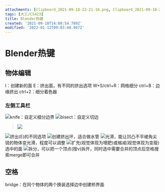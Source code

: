 ```yaml
---
attachments: [Clipboard_2021-09-18-22-21-16.png, Clipboard_2021-09-18-22-21-45.png, Clipboard_2021-09-19-15-28-07.png, Clipboard_2021-09-19-15-28-40.png, Clipboard_2021-09-19-15-56-02.png, Clipboard_2021-09-19-16-01-41.png, Clipboard_2021-09-20-11-57-24.png, Clipboard_2021-09-20-12-07-45.png]
tags: [大三/CS423]
title: Blender热键
created: '2021-09-18T14:08:54.789Z'
modified: '2022-01-12T09:03:40.947Z'
---
```


# Blender热键
## 物体编辑
I：创建新的面
E：挤出面，有不同的挤出选项
W+S/ctrl+R：网格细分
ctrl+B：边缘挤出
ctrl+2：细分着色器
### 左侧工具栏
![](@attachment/Clipboard_2021-09-18-22-21-16.png)knife：自定义细分边界
![](@attachment/Clipboard_2021-09-19-15-28-07.png)bisect：自定义切边
> ![](@attachment/Clipboard_2021-09-19-15-28-40.png)

![](@attachment/Clipboard_2021-09-18-22-21-45.png)挤出(E)的不同选项
![](@attachment/Clipboard_2021-09-19-15-56-02.png)创建挤出环，适合做水管
![](@attachment/Clipboard_2021-09-19-16-01-41.png)光滑，能让凹凸不平棱角尖锐的物体变光滑，程度可以调整
![](@attachment/Clipboard_2021-09-20-11-57-24.png)扩充(视觉体现为增肥)或缩减(视觉体现为变瘦)选中的面
![](@attachment/Clipboard_2021-09-20-12-07-45.png)拆分，可以把一个顶点(按v)拆开，同时选中需要合并的顶点后空格搜索merge即可合并

## 空格
bridge：在同个物体的两个换装选择边中创建桥界面
